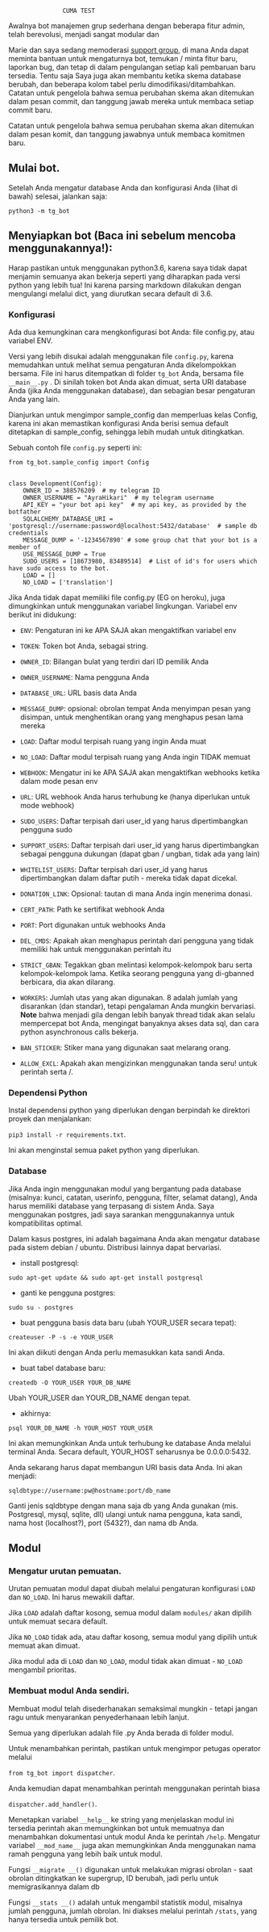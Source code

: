                    CUMA TEST

Awalnya bot manajemen grup sederhana dengan beberapa fitur admin, telah berevolusi, menjadi sangat modular dan

Marie dan saya sedang memoderasi [support group](https://t.me/TeamNusantaraDevs), di mana Anda dapat meminta bantuan untuk mengaturnya
bot, temukan / minta fitur baru, laporkan bug, dan tetap di dalam pengulangan setiap kali pembaruan baru tersedia. Tentu saja
Saya juga akan membantu ketika skema database berubah, dan beberapa kolom tabel perlu dimodifikasi/ditambahkan. Catatan untuk pengelola bahwa semua perubahan skema akan ditemukan dalam pesan commit, dan tanggung jawab mereka untuk membaca setiap commit baru.

Catatan untuk pengelola bahwa semua perubahan skema akan ditemukan dalam pesan komit, dan tanggung jawabnya untuk membaca komitmen baru.


## Mulai bot.

Setelah Anda mengatur database Anda dan konfigurasi Anda (lihat di bawah) selesai, jalankan saja:

`python3 -m tg_bot`


## Menyiapkan bot (Baca ini sebelum mencoba menggunakannya!):
Harap pastikan untuk menggunakan python3.6, karena saya tidak dapat menjamin semuanya akan bekerja seperti yang diharapkan pada versi python yang lebih tua!
Ini karena parsing markdown dilakukan dengan mengulangi melalui dict, yang diurutkan secara default di 3.6.

### Konfigurasi

Ada dua kemungkinan cara mengkonfigurasi bot Anda: file config.py, atau variabel ENV.

Versi yang lebih disukai adalah menggunakan file `config.py`, karena memudahkan untuk melihat semua pengaturan Anda dikelompokkan bersama.
File ini harus ditempatkan di folder `tg_bot` Anda, bersama file `__main__.py` . 
Di sinilah token bot Anda akan dimuat, serta URI database Anda (jika Anda menggunakan database), dan sebagian besar
pengaturan Anda yang lain.

Dianjurkan untuk mengimpor sample_config dan memperluas kelas Config, karena ini akan memastikan konfigurasi Anda berisi semua
default ditetapkan di sample_config, sehingga lebih mudah untuk ditingkatkan.

Sebuah contoh file `config.py` seperti ini:
```
from tg_bot.sample_config import Config


class Development(Config):
    OWNER_ID = 388576209  # my telegram ID
    OWNER_USERNAME = "AyraHikari"  # my telegram username
    API_KEY = "your bot api key"  # my api key, as provided by the botfather
    SQLALCHEMY_DATABASE_URI = 'postgresql://username:password@localhost:5432/database'  # sample db credentials
    MESSAGE_DUMP = '-1234567890' # some group chat that your bot is a member of
    USE_MESSAGE_DUMP = True
    SUDO_USERS = [18673980, 83489514]  # List of id's for users which have sudo access to the bot.
    LOAD = []
    NO_LOAD = ['translation']
```

Jika Anda tidak dapat memiliki file config.py (EG on heroku), juga dimungkinkan untuk menggunakan variabel lingkungan.
Variabel env berikut ini didukung:
 - `ENV`: Pengaturan ini ke APA SAJA akan mengaktifkan variabel env

 - `TOKEN`: Token bot Anda, sebagai string.
 - `OWNER_ID`: Bilangan bulat yang terdiri dari ID pemilik Anda
 - `OWNER_USERNAME`: Nama pengguna Anda

 - `DATABASE_URL`: URL basis data Anda
 - `MESSAGE_DUMP`: opsional: obrolan tempat Anda menyimpan pesan yang disimpan, untuk menghentikan orang yang menghapus pesan lama mereka
 - `LOAD`: Daftar modul terpisah ruang yang ingin Anda muat
 - `NO_LOAD`: Daftar modul terpisah ruang yang Anda ingin TIDAK memuat
 - `WEBHOOK`: Mengatur ini ke APA SAJA akan mengaktifkan webhooks ketika dalam mode pesan env
 - `URL`: URL webhook Anda harus terhubung ke (hanya diperlukan untuk mode webhook)

 - `SUDO_USERS`: Daftar terpisah dari user_id yang harus dipertimbangkan pengguna sudo
 - `SUPPORT_USERS`: Daftar terpisah dari user_id yang harus dipertimbangkan sebagai pengguna dukungan (dapat gban / ungban, tidak ada yang lain)
 - `WHITELIST_USERS`: Daftar terpisah dari user_id yang harus dipertimbangkan dalam daftar putih - mereka tidak dapat dicekal.
 - `DONATION_LINK`: Opsional: tautan di mana Anda ingin menerima donasi.
 - `CERT_PATH`: Path ke sertifikat webhook Anda
 - `PORT`: Port digunakan untuk webhooks Anda
 - `DEL_CMDS`: Apakah akan menghapus perintah dari pengguna yang tidak memiliki hak untuk menggunakan perintah itu
 - `STRICT_GBAN`: Tegakkan gban melintasi kelompok-kelompok baru serta kelompok-kelompok lama. Ketika seorang pengguna yang di-gbanned berbicara, dia akan dilarang.
 - `WORKERS`: Jumlah utas yang akan digunakan. 8 adalah jumlah yang disarankan (dan standar), tetapi pengalaman Anda mungkin bervariasi.
 __Note__ bahwa menjadi gila dengan lebih banyak thread tidak akan selalu mempercepat bot Anda, mengingat banyaknya akses data sql, dan cara python asynchronous calls bekerja.
 - `BAN_STICKER`: Stiker mana yang digunakan saat melarang orang.
 - `ALLOW_EXCL`: Apakah akan mengizinkan menggunakan tanda seru! untuk perintah serta /.

### Dependensi Python

Instal dependensi python yang diperlukan dengan berpindah ke direktori proyek dan menjalankan:

`pip3 install -r requirements.txt`.

Ini akan menginstal semua paket python yang diperlukan.

### Database

Jika Anda ingin menggunakan modul yang bergantung pada database (misalnya: kunci, catatan, userinfo, pengguna, filter, selamat datang),
Anda harus memiliki database yang terpasang di sistem Anda. Saya menggunakan postgres, jadi saya sarankan menggunakannya untuk kompatibilitas optimal.

Dalam kasus postgres, ini adalah bagaimana Anda akan mengatur database pada sistem debian / ubuntu. Distribusi lainnya dapat bervariasi.

- install postgresql:

`sudo apt-get update && sudo apt-get install postgresql`

- ganti ke pengguna postgres:

`sudo su - postgres`

- buat pengguna basis data baru (ubah YOUR_USER secara tepat):

`createuser -P -s -e YOUR_USER`

Ini akan diikuti dengan Anda perlu memasukkan kata sandi Anda.

- buat tabel database baru:

`createdb -O YOUR_USER YOUR_DB_NAME`

Ubah YOUR_USER dan YOUR_DB_NAME dengan tepat.

- akhirnya:

`psql YOUR_DB_NAME -h YOUR_HOST YOUR_USER`

Ini akan memungkinkan Anda untuk terhubung ke database Anda melalui terminal Anda.
Secara default, YOUR_HOST seharusnya be 0.0.0.0:5432.

Anda sekarang harus dapat membangun URI basis data Anda. Ini akan menjadi:

`sqldbtype://username:pw@hostname:port/db_name`

Ganti jenis sqldbtype dengan mana saja db yang Anda gunakan (mis. Postgresql, mysql, sqlite, dll)
ulangi untuk nama pengguna, kata sandi, nama host (localhost?), port (5432?), dan nama db Anda.

## Modul
### Mengatur urutan pemuatan.

Urutan pemuatan modul dapat diubah melalui pengaturan konfigurasi `LOAD` dan `NO_LOAD`.
Ini harus mewakili daftar.

Jika `LOAD` adalah daftar kosong, semua modul dalam `modules/` akan dipilih untuk memuat secara default.

Jika `NO_LOAD` tidak ada, atau daftar kosong, semua modul yang dipilih untuk memuat akan dimuat.

Jika modul ada di `LOAD` dan `NO_LOAD`, modul tidak akan dimuat - `NO_LOAD` mengambil prioritas.

### Membuat modul Anda sendiri.

Membuat modul telah disederhanakan semaksimal mungkin - tetapi jangan ragu untuk menyarankan penyederhanaan lebih lanjut.

Semua yang diperlukan adalah file .py Anda berada di folder modul.

Untuk menambahkan perintah, pastikan untuk mengimpor petugas operator melalui

`from tg_bot import dispatcher`.

Anda kemudian dapat menambahkan perintah menggunakan perintah biasa

`dispatcher.add_handler()`.

Menetapkan variabel `__help__` ke string yang menjelaskan modul ini tersedia
perintah akan memungkinkan bot untuk memuatnya dan menambahkan dokumentasi untuk
modul Anda ke perintah `/help`. Mengatur variabel `__mod_name__` juga akan memungkinkan Anda menggunakan nama ramah pengguna yang lebih baik untuk modul.

Fungsi `__migrate __()` digunakan untuk melakukan migrasi obrolan - saat obrolan ditingkatkan ke supergrup, ID berubah, jadi
perlu untuk memigrasikannya dalam db

Fungsi `__stats __()` adalah untuk mengambil statistik modul, misalnya jumlah pengguna, jumlah obrolan. Ini diakses
melalui perintah `/stats`, yang hanya tersedia untuk pemilik bot.
